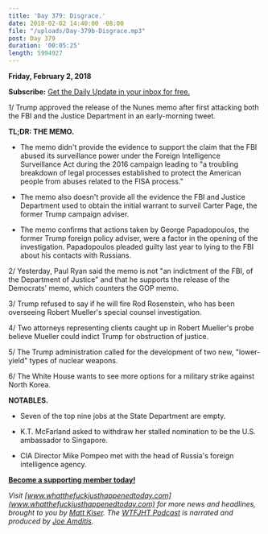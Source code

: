 ```yaml
---
title: 'Day 379: Disgrace.'
date: 2018-02-02 14:40:00 -08:00
file: "/uploads/Day-379b-Disgrace.mp3"
post: Day 379
duration: '00:05:25'
length: 5994927
---
```


**Friday, February 2, 2018**

**Subscribe:** [Get the Daily Update in your inbox for free.](https://whatthefuckjusthappenedtoday.com/subscribe/)

1/ Trump approved the release of the Nunes memo after first attacking both the FBI and the Justice Department in an early-morning tweet.

**TL;DR: THE MEMO.**

* The memo didn't provide the evidence to support the claim that the FBI abused its surveillance power under the Foreign Intelligence Surveillance Act during the 2016 campaign leading to "a troubling breakdown of legal processes established to protect the American people from abuses related to the FISA process."

* The memo also doesn't provide all the evidence the FBI and Justice Department used to obtain the initial warrant to surveil Carter Page, the former Trump campaign adviser.

* The memo confirms that actions taken by George Papadopoulos, the former Trump foreign policy adviser, were a factor in the opening of the investigation. Papadopoulos pleaded guilty last year to lying to the FBI about his contacts with Russians.

2/ Yesterday, Paul Ryan said the memo is not "an indictment of the FBI, of the Department of Justice" and that he supports the release of the Democrats' memo, which counters the GOP memo.

3/ Trump refused to say if he will fire Rod Rosenstein, who has been overseeing Robert Mueller's special counsel investigation.

4/ Two attorneys representing clients caught up in Robert Mueller's probe believe Mueller could indict Trump for obstruction of justice.

5/ The Trump administration called for the development of two new, "lower-yield" types of nuclear weapons.

6/ The White House wants to see more options for a military strike against North Korea.

**NOTABLES.**

* Seven of the top nine jobs at the State Department are empty.

* K.T. McFarland asked to withdraw her stalled nomination to be the U.S. ambassador to Singapore.

* CIA Director Mike Pompeo met with the head of Russia's foreign intelligence agency.

**[Become a supporting member today!](https://whatthefuckjusthappenedtoday.com/membership/?utm_source=2017\+Donors&utm_campaign=8dccd905d9-&utm_medium=email&utm_term=0_3bd36f654c-8dccd905d9-169730397)**

*Visit [www.whatthefuckjusthappenedtoday.com](www.whatthefuckjusthappenedtoday.com) for more news and headlines, brought to you by [Matt Kiser](https://twitter.com/Matt_Kiser). The [WTFJHT Podcast](https://whatthefuckjusthappenedtoday.com/podcasts/) is narrated and produced by [Joe Amditis](https://twitter.com/jsamditis).*